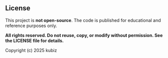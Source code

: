 ## License

This project is **not open-source**. The code is published for educational and reference purposes only.

**All rights reserved. Do not reuse, copy, or modify without permission. See the LICENSE file for details.**

Copyright (c) 2025 kubiz
